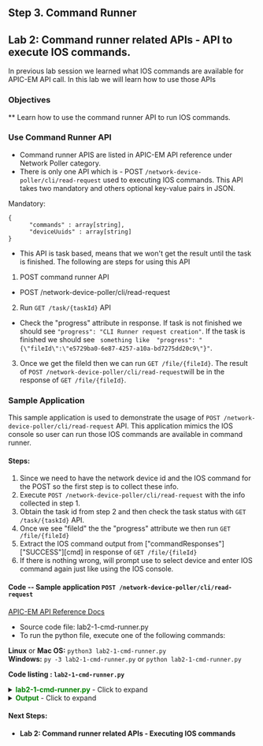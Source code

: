 ## Step 3.  Command Runner

## Lab 2:  Command runner related APIs - API to execute IOS commands.


In previous lab session we learned what IOS commands are available for APIC-EM API call. In this lab we will learn how to use those APIs


### Objectives
** Learn how to use the command runner API to run IOS commands.

### Use Command Runner API
* Command runner APIS are listed in APIC-EM API reference under Network Poller category. 
* There is only one API which is - POST `/network-device-poller/cli/read-request` used to executing IOS commands. This API takes two mandatory and others optional key-value pairs in JSON.

Mandatory:
```
{
      "commands" : array[string],
      "deviceUuids" : array[string]
}
```

* This API is task based, means that we won't get the result until the task is finished. The following are steps for using this API

1. POST command runner API
  * POST /network-device-poller/cli/read-request
2. Run `GET /task/{taskId}` API
  * Check the "progress" attribute in response. If task is not finished we should see         `"progress": "CLI Runner request creation"`. If the task is finished we should see ` something like  "progress": "{\"fileId\":\"e5729ba0-6e87-4257-a10a-bd7275dd20c9\"}"`.
3. Once we get the fileId then we can run `GET /file/{fileId}`. The result of `POST /network-device-poller/cli/read-request`will be in the response of  `GET /file/{fileId}`.


### Sample Application
This sample application is used to demonstrate the usage of  ```POST /network-device-poller/cli/read-request``` API. This application mimics the IOS console so user can run those IOS commands are available in command runner.

#### Steps:
1. Since we need to have the network device id and the IOS command for the POST so the first step is to collect these info.
2. Execute `POST /network-device-poller/cli/read-request` with the info collected in step 1.
3. Obtain the task id from step 2 and then check the task status with  `GET /task/{taskId}` API.
4. Once we see "fileId" the the "progress" attribute we then run `GET /file/{fileId}`
5. Extract the IOS command output from ["commandResponses"]["SUCCESS"][cmd] in response of `GET /file/{fileId}`
6. If there is nothing wrong, will prompt use to select device and enter IOS command again just like using the IOS console. 


#### Code -- Sample application ```POST /network-device-poller/cli/read-request```

[APIC-EM API Reference Docs](http://devnetapic.cisco.com/)

*  Source code file: lab2-1-cmd-runner.py
*  To run the python file, execute one of the following commands:<br>

  **Linux** or **Mac OS:**  `python3 lab2-1-cmd-runner.py`<br>
  **Windows:**  `py -3 lab2-1-cmd-runner.py` or `python lab2-1-cmd-runner.py`<br>

**Code listing : `lab2-1-cmd-runner.py`**

<details>
<summary><font color='green'><b>lab2-1-cmd-runner.py</b></font> - Click to expand</summary>

<pre><code>
import ast
import time # Need it for delay - sleep() function
from apicem import *

def select_device_id(ap):
    """
    This function returns a network device id that user selected from a list.
    Exit script if there is no any network device.

    Parameters
    ----------
    ap (object): apic-em object that defined in apicem.py

    Return:
    -------
    list: network device ip and id
    """
    device=[]
    # Create a list of network devices
    try:
        resp = ap.get(api="network-device")
        status = resp.status_code
        response_json = resp.json() # Get the json-encoded content from response
        device = response_json["response"] # The network-device
    except:
        print ("Something wrong, cannot get network device information")
        sys.exit()

    if status != 200:
        print ("Response status %s,Something wrong !"%status)
        print (resp.text)
        sys.exit()

    if device == []:
        print ("Oops! No device was found ! Discover network device first.")
        sys.exit()

    device_list = []
    # Extracting attributes and add a counter to an iterable
    idx=0
    for item in device:
        idx+=1
        device_list.append([idx,item["hostname"],item["managementIpAddress"],item["type"],item["instanceUuid"]])
    if device_list == []:
        print ("There is no network-device can be used to run command !")
        sys.exit()
    # Pretty print tabular data, needs 'tabulate' module
    print (tabulate(device_list, headers=['number','hostname','ip','type'],tablefmt="rst"),'\n')

    # Ask user's selection
    # Find out network device with selected ip or hostname, index 4 is the network device id
    # In the loop until 'id' is assigned or user enter 'exit'
    device_ip_idx = 2 # Network device id index in the list
    device_id_idx = 4 # Network device id index in the list
    net=[]
    while True:
        user_input = input('Select a number for the device from the list to run IOS command: ')
        user_input= user_input.lstrip() # Ignore leading space
        if user_input.lower() == 'exit':
            sys.exit()
        if user_input.isdigit(): # Make sure user's input in in range
            if int(user_input) in range(1,len(device_list)+1):
                net.append(device_list[int(user_input)-1][device_ip_idx]) # The device_ip_idx is the position of id
                net.append(device_list[int(user_input)-1][device_id_idx])
                return net
            else:
                print ("Oops! number is out of range, please try again or enter 'exit'")
        else:
            print ("Oops! input is not a digit, please try again or enter 'exit'")
    # End of while loop

def run_command(ap,net,cmd_list,cmd_str):
    """
    This function returns the output of IOS command
    Exit script if there is no any network device.

    Parameters
    ----------
    ap (object): apic-em object that defined in apicem.py
    net (list): network device ip andid
    cmd_list (list): available IOS commands in list 
    cmd (string): available IOS commands in string 

    Return:
    -------
    str: output of running IOS command
    """
    
    # getting command input
    while True:
        cmd = input('\n=> Enter IOS command you like to run for ip '+net[0]+' or "exit" to exit: ')
        cmd = cmd.lstrip() # Ignore leading space
        cmd = cmd.lower()  # to lower case
        if cmd == 'exit':
            sys.exit()
        elif cmd == "": # no input
            print ("Oops! command cannot be NULL please try again or enter 'exit'")
        elif cmd.split(' ')[0] not in cmd_list: # retrieve the first word of command
            print("Invalid command, valid commands are the following(some of them maybe not available in certain devices) :\n\n",cmd_str,'\n')
        else:
            break
        
    # JOSN for posting IOS command
    cmd_json = {
        "commands" : [cmd],
        "deviceUuids" : [net[1]]
        }
    try:
       print("\nExecuting \"",cmd,"\" please wait ........\n\n")
       resp = ap.post(api="network-device-poller/cli/read-request", data=cmd_json)
       response_json = resp.json()
       taskId = response_json["response"]["taskId"]
    except:
       print ("\n For some reason cannot get taskId")
       sys.exit()
    else:
        r = ap.get(api="task/"+taskId)
        response_json = r.json()
        progress = response_json["response"]["progress"]
        count = 0
        # We can only see fileId when tsak is finished
        while "fileId" not in progress:
            try:
                r = ap.get(api="task/"+taskId)
                response_json = r.json()
                progress = response_json["response"]["progress"]
            except:
            # Something is wrong
                print ("\nSomething is wrong when executing get task/"+taskId)
                sys.exit()               
            time.sleep(1)
            count += 1
            if count > 20: # timeout after ~20 seconds
                print ("\nTaking too long, script time out!")
                return ("Error")
                sys.exit()
        # convert string to dict
        p=ast.literal_eval(progress)
        fileid=p["fileId"]
        
    # now retrieve the output of running IOS command

    try:
        r = ap.get(api="file/"+fileid)
        response_json = r.json()
        # real output
        output = response_json[0]["commandResponses"]["SUCCESS"][cmd]
        print (output)
        return output
    except:
    # Something is wrong
        if cmd.split(' ')[1] == '?':
            output = response_json[0]["commandResponses"]["FAILURE"][cmd]
            print (output)
        else:
            print ("Response from get task\n",json.dumps(response_json,indent=4))
            print ("\nSomething is wrong when parsing the command output")
            return ("Error")
            sys.exit()   

if __name__ == "__main__": # Execute only if run as a script
    ap = apicem() # Initialize apicem instance, taking all defaults from apicem_config.py
  
    try:
        r = ap.get(api="network-device-poller/cli/legit-reads") # "get" - class method in apicem.py
        response_json = r.json()
        cmd_list=response_json["response"]
        cmd_str=','.join(cmd_list)
    except:
        # Something is wrong
        print ("\nSomething is wrong to get legit-reads")
        sys.exit()
    net = select_device_id(ap) # getting network device id
    while True:
        run_command(ap,net,cmd_list,cmd_str)
        
</code></pre>
</details>

<details>
<summary><font color='green'><b>Output</b></font> - Click to expand</summary>

<pre><code>
The following are available IOS commands for APIC-EM Command Runner:

Executing GET 'https://10.194.104.111/api/v1/network-device-poller/cli/legit-reads'

GET 'network-device-poller/cli/legit-reads' Status:  200 

Response:
 {
    "version": "1.0",
    "response": [
        "call-home",
        "cd",
        "cping",
        "crypto",
        "dir",
        "eping",
        "grep",
        "help",
        "mediatrace",
        "monitor",
        "more",
        "mping",
        "mstat",
        "ping",
        "pwd",
        "sdlc",
        "show",
        "sh",
        "standby",
        "start-chat",
        "systat",
        "tarp",
        "test",
        "traceroute",
        "ucse",
        "verify",
        "where",
        "which-route"
    ]
}
</code></pre>
</details>

#### Next Steps:

* **Lab 2: Command runner related APIs - Executing IOS commands**
